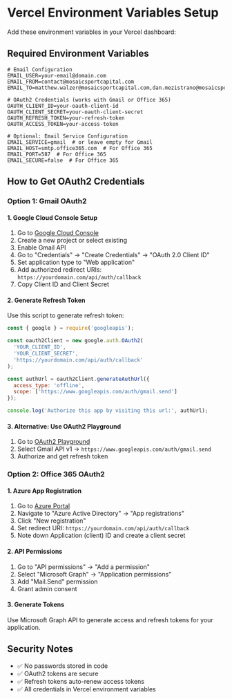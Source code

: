 # Vercel Environment Variables Setup

Add these environment variables in your Vercel dashboard:

## Required Environment Variables

```env
# Email Configuration
EMAIL_USER=your-email@domain.com
EMAIL_FROM=contact@mosaicsportcapital.com
EMAIL_TO=matthew.walzer@mosaicsportcapital.com,dan.mezistrano@mosaicsportcapital.com

# OAuth2 Credentials (works with Gmail or Office 365)
OAUTH_CLIENT_ID=your-oauth-client-id
OAUTH_CLIENT_SECRET=your-oauth-client-secret
OAUTH_REFRESH_TOKEN=your-refresh-token
OAUTH_ACCESS_TOKEN=your-access-token

# Optional: Email Service Configuration
EMAIL_SERVICE=gmail  # or leave empty for Gmail
EMAIL_HOST=smtp.office365.com  # For Office 365
EMAIL_PORT=587  # For Office 365
EMAIL_SECURE=false  # For Office 365
```

## How to Get OAuth2 Credentials

### Option 1: Gmail OAuth2

#### 1. Google Cloud Console Setup
1. Go to [Google Cloud Console](https://console.cloud.google.com/)
2. Create a new project or select existing
3. Enable Gmail API
4. Go to "Credentials" → "Create Credentials" → "OAuth 2.0 Client ID"
5. Set application type to "Web application"
6. Add authorized redirect URIs: `https://yourdomain.com/api/auth/callback`
7. Copy Client ID and Client Secret

#### 2. Generate Refresh Token
Use this script to generate refresh token:

```javascript
const { google } = require('googleapis');

const oauth2Client = new google.auth.OAuth2(
  'YOUR_CLIENT_ID',
  'YOUR_CLIENT_SECRET',
  'https://yourdomain.com/api/auth/callback'
);

const authUrl = oauth2Client.generateAuthUrl({
  access_type: 'offline',
  scope: ['https://www.googleapis.com/auth/gmail.send']
});

console.log('Authorize this app by visiting this url:', authUrl);
```

#### 3. Alternative: Use OAuth2 Playground
1. Go to [OAuth2 Playground](https://developers.google.com/oauthplayground/)
2. Select Gmail API v1 → `https://www.googleapis.com/auth/gmail.send`
3. Authorize and get refresh token

### Option 2: Office 365 OAuth2

#### 1. Azure App Registration
1. Go to [Azure Portal](https://portal.azure.com/)
2. Navigate to "Azure Active Directory" → "App registrations"
3. Click "New registration"
4. Set redirect URI: `https://yourdomain.com/api/auth/callback`
5. Note down Application (client) ID and create a client secret

#### 2. API Permissions
1. Go to "API permissions" → "Add a permission"
2. Select "Microsoft Graph" → "Application permissions"
3. Add "Mail.Send" permission
4. Grant admin consent

#### 3. Generate Tokens
Use Microsoft Graph API to generate access and refresh tokens for your application.

## Security Notes
- ✅ No passwords stored in code
- ✅ OAuth2 tokens are secure
- ✅ Refresh tokens auto-renew access tokens
- ✅ All credentials in Vercel environment variables
